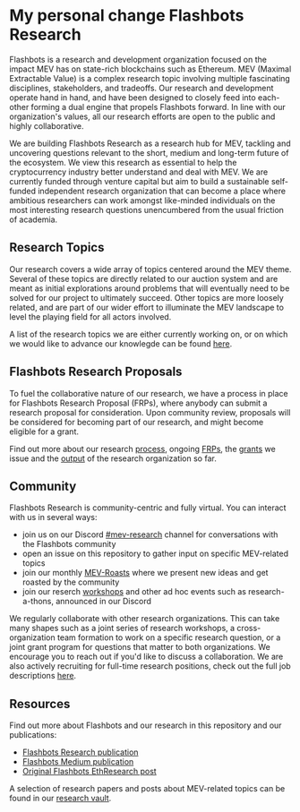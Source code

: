 # My personal change  Flashbots Research

Flashbots is a research and development organization focused on the impact MEV has on state-rich blockchains such as Ethereum. MEV (Maximal Extractable Value) is a complex research topic involving multiple fascinating disciplines, stakeholders, and tradeoffs. Our research and development operate hand in hand, and have been designed to closely feed into each-other forming a dual engine that propels Flashbots forward. In line with our organization's values, all our research efforts are open to the public and highly collaborative.

We are building Flashbots Research as a research hub for MEV, tackling and uncovering questions relevant to the short, medium and long-term future of the ecosystem. We view this research as essential to help the cryptocurrency industry better understand and deal with MEV. We are currently funded through venture capital but aim to build a sustainable self-funded independent research organization that can become a place where ambitious researchers can work amongst like-minded individuals on the most interesting research questions unencumbered from the usual friction of academia.

## Research Topics
Our research covers a wide array of topics centered around the MEV theme. Several of these topics are directly related to our auction system and are meant as initial explorations around problems that will eventually need to be solved for our project to ultimately succeed. Other topics are more loosely related, and are part of our wider effort to illuminate the MEV landscape to level the playing field for all actors involved.

A list of the research topics we are either currently working on, or on which we would like to advance our knowlegde can be found [here](topics.md).

## Flashbots Research Proposals
To fuel the collaborative nature of our research, we have a process in place for Flashbots Research Proposal (FRPs), where anybody can submit a research proposal for consideration. Upon community review, proposals will be considered for becoming part of our research, and might become eligible for a grant.

Find out more about our research [process](process.md), ongoing [FRPs](FRPs/), the [grants](grants.md) we issue and the [output](output.md) of the research organization so far.

## Community
Flashbots Research is community-centric and fully virtual. You can interact with us in several ways:
- join us on our Discord [#mev-research](https://discord.gg/BX3DsheJyG) channel for conversations with the Flashbots community
- open an issue on this repository to gather input on specific MEV-related topics
- join our monthly [MEV-Roasts](https://github.com/flashbots/pm#mev-roast-recordings) where we present new ideas and get roasted by the community
- join our reserch [workshops](workshops.md) and other ad hoc events such as research-a-thons, announced in our Discord

We regularly collaborate with other research organizations. This can take many shapes such as a joint series of research workshops, a cross-organization team formation to work on a specific research question, or a joint grant program for questions that matter to both organizations. We encourage you to reach out if you'd like to discuss a collaboration. We are also actively recruiting for full-time research positions, check out the full job descriptions [here](https://github.com/flashbots/pm/tree/main/jobs).

## Resources
Find out more about Flashbots and our research in this repository and our publications:
- [Flashbots Research publication](https://hackmd.io/@flashbots?tags=%5B%22research%22%5D)
- [Flashbots Medium publication](https://medium.com/flashbots)
- [Original Flashbots EthResearch post](https://ethresear.ch/t/flashbots-frontrunning-the-mev-crisis/8251)

A selection of research papers and posts about MEV-related topics can be found in our [research vault](resources.md).

